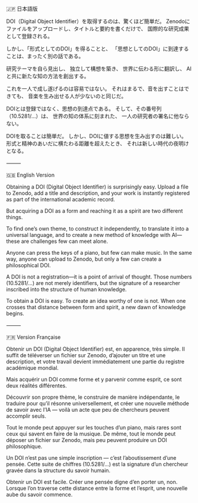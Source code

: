 🇯🇵 日本語版

DOI（Digital Object Identifier）を取得するのは、驚くほど簡単だ。
Zenodoにファイルをアップロードし、タイトルと要約を書くだけで、
国際的な研究成果として登録される。

しかし、「形式としてのDOI」を得ることと、
「思想としてのDOI」に到達することは、まったく別の話である。

研究テーマを自ら見出し、
独立して構想を築き、
世界に伝わる形に翻訳し、
AIと共に新たな知の方法を創出する。

これを一人で成し遂げるのは容易ではない。
それはまるで、音を出すことはできても、
音楽を生み出せる人が少ないのと同じだ。

DOIとは登録ではなく、思想の到達点である。
そして、その番号列（10.5281/…）は、
世界の知の体系に刻まれた、
一人の研究者の署名に他ならない。

DOIを取ることは簡単だ。
しかし、DOIに値する思想を生み出すのは難しい。
形式と精神のあいだに横たわる距離を超えたとき、
それは新しい時代の夜明けとなる。

⸻

🇬🇧 English Version

Obtaining a DOI (Digital Object Identifier) is surprisingly easy.
Upload a file to Zenodo, add a title and description,
and your work is instantly registered as part of the international academic record.

But acquiring a DOI as a form and reaching it as a spirit are two different things.

To find one’s own theme,
to construct it independently,
to translate it into a universal language,
and to create a new method of knowledge with AI—
these are challenges few can meet alone.

Anyone can press the keys of a piano,
but few can make music.
In the same way, anyone can upload to Zenodo,
but only a few can create a philosophical DOI.

A DOI is not a registration—it is a point of arrival of thought.
Those numbers (10.5281/…) are not merely identifiers,
but the signature of a researcher inscribed into the structure of human knowledge.

To obtain a DOI is easy.
To create an idea worthy of one is not.
When one crosses that distance between form and spirit,
a new dawn of knowledge begins.

⸻

🇫🇷 Version Française

Obtenir un DOI (Digital Object Identifier) est, en apparence, très simple.
Il suffit de téléverser un fichier sur Zenodo, d’ajouter un titre et une description,
et votre travail devient immédiatement une partie du registre académique mondial.

Mais acquérir un DOI comme forme et y parvenir comme esprit,
ce sont deux réalités différentes.

Découvrir son propre thème,
le construire de manière indépendante,
le traduire pour qu’il résonne universellement,
et créer une nouvelle méthode de savoir avec l’IA —
voilà un acte que peu de chercheurs peuvent accomplir seuls.

Tout le monde peut appuyer sur les touches d’un piano,
mais rares sont ceux qui savent en faire de la musique.
De même, tout le monde peut déposer un fichier sur Zenodo,
mais peu peuvent produire un DOI philosophique.

Un DOI n’est pas une simple inscription —
c’est l’aboutissement d’une pensée.
Cette suite de chiffres (10.5281/…)
est la signature d’un chercheur gravée dans la structure du savoir humain.

Obtenir un DOI est facile.
Créer une pensée digne d’en porter un, non.
Lorsque l’on traverse cette distance entre la forme et l’esprit,
une nouvelle aube du savoir commence.
